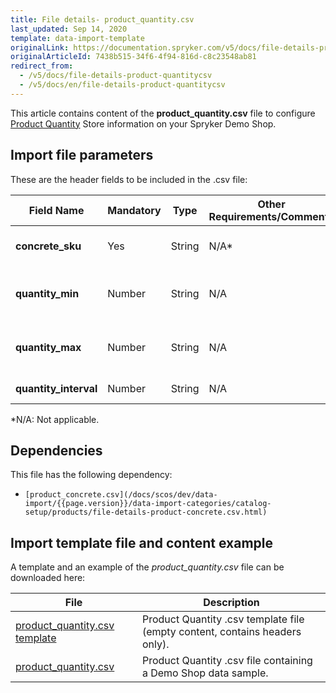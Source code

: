 ```yaml
---
title: File details- product_quantity.csv
last_updated: Sep 14, 2020
template: data-import-template
originalLink: https://documentation.spryker.com/v5/docs/file-details-product-quantitycsv
originalArticleId: 7438b515-34f6-4f94-816d-c8c23548ab81
redirect_from:
  - /v5/docs/file-details-product-quantitycsv
  - /v5/docs/en/file-details-product-quantitycsv
---
```


This article contains content of the **product_quantity.csv** file to configure [Product Quantity](/docs/scos/user/features/{{page.version}}/product-information-management/product-quantity-restrictions/product-quantity-restrictions.html) Store information on your Spryker Demo Shop.

## Import file parameters 
These are the header fields to be included in the .csv file:

| Field Name | Mandatory | Type | Other Requirements/Comments | Description |
| --- | --- | --- | --- | --- |
| **concrete_sku** | Yes | String |N/A* | SKU of the concrete product. |
| **quantity_min** | Number | String |N/A |Minimum quantity of the product in cart.  |
| **quantity_max** | Number | String |N/A | Maximum quantity of the product in cart. |
| **quantity_interval** | Number | String |N/A | Inreval restrictions. |
*N/A: Not applicable.

## Dependencies

This file has the following dependency:
*     [product_concrete.csv](/docs/scos/dev/data-import/{{page.version}}/data-import-categories/catalog-setup/products/file-details-product-concrete.csv.html)

## Import template file and content example
A template and an example of the *product_quantity.csv*  file can be downloaded here:

| File | Description |
| --- | --- |
| [product_quantity.csv template](https://spryker.s3.eu-central-1.amazonaws.com/docs/Developer+Guide/Back-End/Data+Manipulation/Data+Ingestion/Data+Import/Data+Import+Categories/Merchandising+Setup/Product+Merchandising/Template+product_quantity.csv) | Product Quantity .csv template file (empty content, contains headers only). |
| [product_quantity.csv](https://spryker.s3.eu-central-1.amazonaws.com/docs/Developer+Guide/Back-End/Data+Manipulation/Data+Ingestion/Data+Import/Data+Import+Categories/Merchandising+Setup/Product+Merchandising/product_quantity.csv) | Product Quantity .csv file containing a Demo Shop data sample. |

